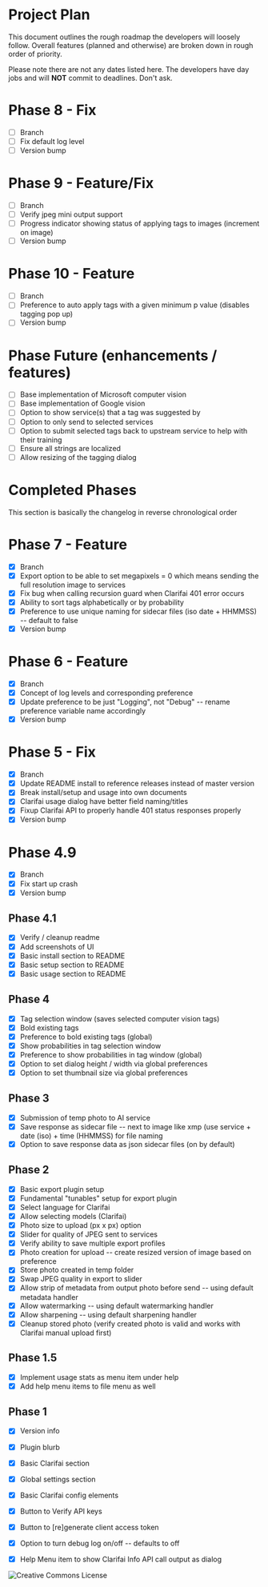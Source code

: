 # Project Plan
This document outlines the rough roadmap the developers will loosely follow. Overall features (planned and otherwise) are broken down in rough order of priority.

Please note there are not any dates listed here. The developers have day jobs and will **NOT** commit to deadlines. Don't ask. 

# Phase 8 - Fix
- [ ] Branch
- [ ] Fix default log level
- [ ] Version bump

# Phase 9 - Feature/Fix
- [ ] Branch
- [ ] Verify jpeg mini output support
- [ ] Progress indicator showing status of applying tags to images (increment on image)
- [ ] Version bump

# Phase 10 - Feature
- [ ] Branch
- [ ] Preference to auto apply tags with a given minimum p value (disables tagging pop up)
- [ ] Version bump

# Phase Future (enhancements / features)
- [ ] Base implementation of Microsoft computer vision
- [ ] Base implementation of Google vision
- [ ] Option to show service(s) that a tag was suggested by
- [ ] Option to only send to selected services
- [ ] Option to submit selected tags back to upstream service to help with their training
- [ ] Ensure all strings are localized
- [ ] Allow resizing of the tagging dialog

# Completed Phases
This section is basically the changelog in reverse chronological order

# Phase 7 - Feature
- [X] Branch
- [X] Export option to be able to set megapixels = 0 which means sending the full resolution image to services
- [X] Fix bug when calling recursion guard when Clarifai 401 error occurs
- [X] Ability to sort tags alphabetically or by probability
- [X] Preference to use unique naming for sidecar files (iso date + HHMMSS) -- default to false
- [X] Version bump

# Phase 6 - Feature
- [X] Branch
- [X] Concept of log levels and corresponding preference
- [X] Update preference to be just "Logging", not "Debug" -- rename preference variable name accordingly
- [X] Version bump

# Phase 5 - Fix
- [X] Branch
- [X] Update README install to reference releases instead of master version
- [X] Break install/setup and usage into own documents
- [X] Clarifai usage dialog have better field naming/titles
- [X] Fixup Clarifai API to properly handle 401 status responses properly
- [X] Version bump

# Phase 4.9
- [X] Branch
- [X] Fix start up crash
- [X] Version bump

## Phase 4.1
- [X] Verify / cleanup readme
- [X] Add screenshots of UI
- [X] Basic install section to README
- [X] Basic setup section to README
- [X] Basic usage section to README 
 
## Phase 4
- [X] Tag selection window (saves selected computer vision tags)
- [X] Bold existing tags
- [X] Preference to bold existing tags (global)
- [X] Show probabilities in tag selection window
- [X] Preference to show probabilities in tag window (global)
- [X] Option to set dialog height / width via global preferences
- [X] Option to set thumbnail size via global preferences
 
## Phase 3
- [X] Submission of temp photo to AI service
- [X] Save response as sidecar file -- next to image like xmp (use service + date (iso) + time (HHMMSS) for file naming
- [X] Option to save response data as json sidecar files (on by default)
 
## Phase 2
- [X] Basic export plugin setup
- [X] Fundamental "tunables" setup for export plugin
- [X] Select language for Clarifai
- [X] Allow selecting models (Clarifai)
- [X] Photo size to upload (px x px) option
- [X] Slider for quality of JPEG sent to services
- [X] Verify ability to save multiple export profiles
- [X] Photo creation for upload -- create resized version of image based on preference
- [X] Store photo created in temp folder
- [X] Swap JPEG quality in export to slider
- [X] Allow strip of metadata from output photo before send -- using default metadata handler
- [X] Allow watermarking -- using default watermarking handler
- [X] Allow sharpening -- using default sharpening handler
- [X] Cleanup stored photo (verify created photo is valid and works with Clarifai manual upload first) 
 
## Phase 1.5
- [X] Implement usage stats as menu item under help
- [X] Add help menu items to file menu as well
 
## Phase 1
- [X] Version info
- [X] Plugin blurb
- [X] Basic Clarifai section
- [X] Global settings section
- [X] Basic Clarifai config elements
- [X] Button to Verify API keys
- [X] Button to [re]generate client access token
- [X] Option to turn debug log on/off -- defaults to off
- [X] Help Menu item to show Clarifai Info API call output as dialog


![Creative Commons License](https://i.creativecommons.org/l/by-nc-sa/4.0/88x31.png)
